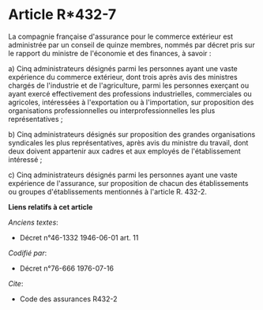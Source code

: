 # Article R*432-7

La compagnie française d'assurance pour le commerce extérieur est administrée par un conseil de quinze membres, nommés par
décret pris sur le rapport du ministre de l'économie et des finances, à savoir :

a) Cinq administrateurs désignés parmi les personnes ayant une vaste expérience du commerce extérieur, dont trois après avis
des ministres chargés de l'industrie et de l'agriculture, parmi les personnes exerçant ou ayant exercé effectivement des
professions industrielles, commerciales ou agricoles, intéressées à l'exportation ou à l'importation, sur proposition des
organisations professionnelles ou interprofessionnelles les plus représentatives ;

b) Cinq administrateurs désignés sur proposition des grandes organisations syndicales les plus représentatives, après avis du
ministre du travail, dont deux doivent appartenir aux cadres et aux employés de l'établissement intéressé ;

c) Cinq administrateurs désignés parmi les personnes ayant une vaste expérience de l'assurance, sur proposition de chacun des
établissements ou groupes d'établissements mentionnés à l'article R. 432-2.

**Liens relatifs à cet article**

_Anciens textes_:

  - Décret n°46-1332 1946-06-01 art. 11

_Codifié par_:

  - Décret n°76-666 1976-07-16

_Cite_:

  - Code des assurances R432-2

